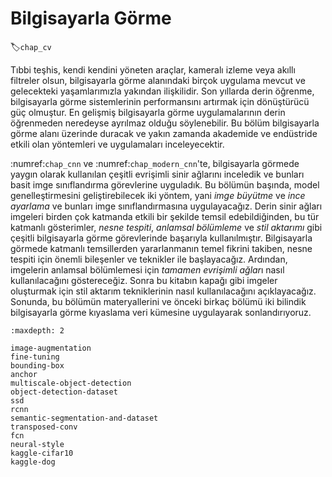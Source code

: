 # Bilgisayarla Görme
:label:`chap_cv`

Tıbbi teşhis, kendi kendini yöneten araçlar, kameralı izleme veya akıllı filtreler olsun, bilgisayarla görme alanındaki birçok uygulama mevcut ve gelecekteki yaşamlarımızla yakından ilişkilidir. Son yıllarda derin öğrenme, bilgisayarla görme sistemlerinin performansını artırmak için dönüştürücü güç olmuştur. En gelişmiş bilgisayarla görme uygulamalarının derin öğrenmeden neredeyse ayrılmaz olduğu söylenebilir. Bu bölüm bilgisayarla görme alanı üzerinde duracak ve yakın zamanda akademide ve endüstride etkili olan yöntemleri ve uygulamaları inceleyecektir. 

:numref:`chap_cnn` ve :numref:`chap_modern_cnn`'te, bilgisayarla görmede yaygın olarak kullanılan çeşitli evrişimli sinir ağlarını inceledik ve bunları basit imge sınıflandırma görevlerine uyguladık. Bu bölümün başında, model genelleştirmesini geliştirebilecek iki yöntem, yani *imge büyütme* ve *ince ayarlama* ve bunları imge sınıflandırmasına uygulayacağız. Derin sinir ağları imgeleri birden çok katmanda etkili bir şekilde temsil edebildiğinden, bu tür katmanlı gösterimler, *nesne tespiti*, *anlamsal bölümleme* ve *stil aktarımı* gibi çeşitli bilgisayarla görme görevlerinde başarıyla kullanılmıştır. Bilgisayarla görmede katmanlı temsillerden yararlanmanın temel fikrini takiben, nesne tespiti için önemli bileşenler ve teknikler ile başlayacağız. Ardından, imgelerin anlamsal bölümlemesi için *tamamen evrişimli ağlar*ı nasıl kullanılacağını göstereceğiz. Sonra bu kitabın kapağı gibi imgeler oluşturmak için stil aktarım tekniklerinin nasıl kullanılacağını açıklayacağız. Sonunda, bu bölümün materyallerini ve önceki birkaç bölümü iki bilindik bilgisayarla görme kıyaslama veri kümesine uygulayarak sonlandırıyoruz.

```toc
:maxdepth: 2

image-augmentation
fine-tuning
bounding-box
anchor
multiscale-object-detection
object-detection-dataset
ssd
rcnn
semantic-segmentation-and-dataset
transposed-conv
fcn
neural-style
kaggle-cifar10
kaggle-dog
```
